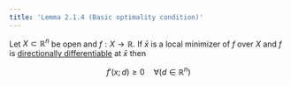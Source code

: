```yaml
---
title: 'Lemma 2.1.4 (Basic optimality condition)'
---
```


Let $X\subset\mathbb R^n$ be open and $f:X\to\mathbb R$. If $\bar x$
is a local minimizer of $f$ over $X$ and $f$ is [directionally
differentiable](#nonlinear-optimization/directional-derivative) at
$\bar x$ then

$$
f'(x;d)\geq 0\quad\forall(d\in\mathbb R^n)
$$

